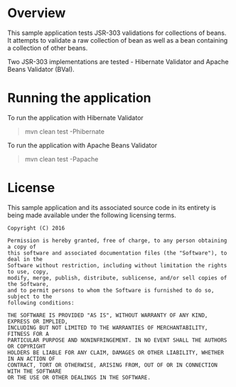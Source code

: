 # Overview
This sample application tests JSR-303 validations for collections of beans.
It attempts to validate a raw collection of bean as well as a bean containing
a collection of other beans.

Two JSR-303 implementations are tested - Hibernate Validator and Apache Beans
Validator (BVal).

# Running the application
To run the application with Hibernate Validator

> mvn clean test -Phibernate

To run the application with Apache Beans Validator

> mvn clean test -Papache

# License
This sample application and its associated source code in its entirety is being made
available under the following licensing terms.

    Copyright (C) 2016

    Permission is hereby granted, free of charge, to any person obtaining a copy of
    this software and associated documentation files (the "Software"), to deal in the
    Software without restriction, including without limitation the rights to use, copy,
    modify, merge, publish, distribute, sublicense, and/or sell copies of the Software,
    and to permit persons to whom the Software is furnished to do so, subject to the
    following conditions:

    THE SOFTWARE IS PROVIDED "AS IS", WITHOUT WARRANTY OF ANY KIND, EXPRESS OR IMPLIED,
    INCLUDING BUT NOT LIMITED TO THE WARRANTIES OF MERCHANTABILITY, FITNESS FOR A
    PARTICULAR PURPOSE AND NONINFRINGEMENT. IN NO EVENT SHALL THE AUTHORS OR COPYRIGHT
    HOLDERS BE LIABLE FOR ANY CLAIM, DAMAGES OR OTHER LIABILITY, WHETHER IN AN ACTION OF
    CONTRACT, TORT OR OTHERWISE, ARISING FROM, OUT OF OR IN CONNECTION WITH THE SOFTWARE
    OR THE USE OR OTHER DEALINGS IN THE SOFTWARE.
